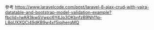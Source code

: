 參考 https://www.laravelcode.com/post/laravel-8-ajax-crud-with-yajra-datatable-and-bootstrap-model-validation-example?fbclid=IwAR3kwSVwpc6Y4Jo3OKbnfzB9Nh11p-L8qUXXQCi49dKB9w4xf5iqjherqMQ
